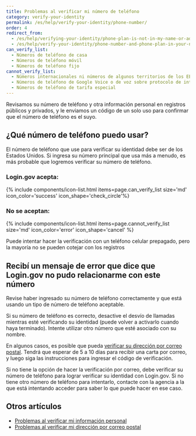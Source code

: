 ```yaml
---
title: Problemas al verificar mi número de teléfono
category: verify-your-identity
permalink: /es/help/verify-your-identity/phone-number/
order: 4
redirect_from:
  - /es/help/verifying-your-identity/phone-plan-is-not-in-my-name-or-address/
  - /es/help/verify-your-identity/phone-number-and-phone-plan-in-your-name/
can_verify_list:
  - Números de teléfono de casa
  - Números de teléfono móvil
  - Números de teléfono fijo
cannot_verify_list:
  - Números internacionales ni números de algunos territorios de los EE. UU.
  - Números de teléfono de Google Voice o de voz sobre protocolo de internet (VoIP) similares
  - Números de teléfono de tarifa especial
---
```


Revisamos su número de teléfono y otra información personal en registros públicos y privados, y le enviamos un código de un solo uso para confirmar que el número de teléfono es el suyo.

## ¿Qué número de teléfono puedo usar?

El número de teléfono que use para verificar su identidad debe ser de los Estados Unidos. Si ingresa su número principal que usa más a menudo, es más probable que logremos verificar su número de teléfono.

### Login.gov acepta:

{% include components/icon-list.html items=page.can_verify_list size='md' icon_color='success' icon_shape='check_circle'%}

### No se aceptan:

{% include components/icon-list.html items=page.cannot_verify_list size='md' icon_color='error' icon_shape='cancel' %}

Puede intentar hacer la verificación con un teléfono celular prepagado, pero la mayoría no se pueden cotejar con los registros

## Recibí un mensaje de error que dice que Login.gov no pudo relacionarme con este número

Revise haber ingresado su número de teléfono correctamente y que está usando un tipo de número de teléfono aceptable.

Si su número de teléfono es correcto, desactive el desvío de llamadas mientras esté verificando su identidad (puede volver a activarlo cuando haya terminado). Intente utilizar otro número que esté asociado con su nombre.

En algunos casos, es posible que pueda [verificar su dirección por correo postal](/es/help/verify-your-identity/verify-your-address-by-mail/). Tendrá que esperar de 5 a 10 días para recibir una carta por correo, y luego siga las instrucciones para ingresar el código de verificación.

Si no tiene la opción de hacer la verificación por correo, debe verificar su número de teléfono para lograr verificar su identidad con Login.gov. Si no tiene otro número de teléfono para intentarlo, contacte con la agencia a la que está intentando acceder para saber lo que puede hacer en ese caso.

## Otros artículos

* [Problemas al verificar mi información personal](/es/help/verify-your-identity/issues-verifying-my-personal-information/)
* [Problemas al verificar mi dirección por correo postal](/es/help/verify-your-identity/verify-your-address-by-mail/)
